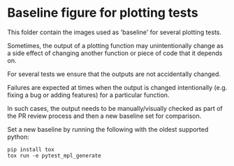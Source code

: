# Baseline figure for plotting tests

This folder contain the images used as 'baseline' for several plotting tests.

Sometimes, the output of a plotting function may unintentionally change
as a side effect of changing another function or piece of code
that it depends on.

For several tests we ensure that the outputs are not accidentally changed.

Failures are expected at times when the output is changed intentionally
(e.g. fixing a bug or adding features) for a particular function.

In such cases, the output needs to be manually/visually checked
as part of the PR review process and then a new baseline set for comparison.

Set a new baseline by running the following
with the oldest supported python:

```
pip install tox
tox run -e pytest_mpl_generate
```
